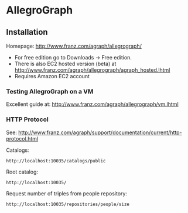 # AllegroGraph

## Installation

Homepage: <http://www.franz.com/agraph/allegrograph/>

- For free edition go to Downloads -> Free edition.
- There is also EC2 hosted version (beta) at <http://www.franz.com/agraph/allegrograph/agraph_hosted.lhtml>
 - Requires Amazon EC2 account

### Testing AllegroGraph on a VM

Excellent guide at: <http://www.franz.com/agraph/allegrograph/vm.lhtml>

### HTTP Protocol

See: <http://www.franz.com/agraph/support/documentation/current/http-protocol.html>

Catalogs:

	http://localhost:10035/catalogs/public

Root catalog:

	http://localhost:10035/

Request number of triples from people repository:

	http://localhost:10035/repositories/people/size 


